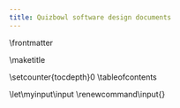 ```yaml
---
title: Quizbowl software design documents
---
```


\frontmatter

\maketitle

\setcounter{tocdepth}0
\tableofcontents

\let\myinput\input
\renewcommand\input{}

